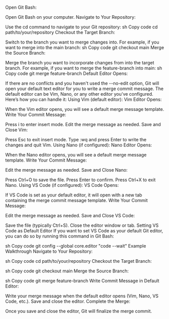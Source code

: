 Open Git Bash:

Open Git Bash on your computer.
Navigate to Your Repository:

Use the cd command to navigate to your Git repository:
sh
Copy code
cd path/to/your/repository
Checkout the Target Branch:

Switch to the branch you want to merge changes into. For example, if you want to merge into the main branch:
sh
Copy code
git checkout main
Merge the Source Branch:

Merge the branch you want to incorporate changes from into the target branch. For example, if you want to merge the feature-branch into main:
sh
Copy code
git merge feature-branch
Default Editor Opens:

If there are no conflicts and you haven't used the --no-edit option, Git will open your default text editor for you to write a merge commit message. The default editor can be Vim, Nano, or any other editor you've configured. Here’s how you can handle it:
Using Vim (default editor):
Vim Editor Opens:

When the Vim editor opens, you will see a default merge message template.
Write Your Commit Message:

Press i to enter insert mode.
Edit the merge message as needed.
Save and Close Vim:

Press Esc to exit insert mode.
Type :wq and press Enter to write the changes and quit Vim.
Using Nano (if configured):
Nano Editor Opens:

When the Nano editor opens, you will see a default merge message template.
Write Your Commit Message:

Edit the merge message as needed.
Save and Close Nano:

Press Ctrl+O to save the file.
Press Enter to confirm.
Press Ctrl+X to exit Nano.
Using VS Code (if configured):
VS Code Opens:

If VS Code is set as your default editor, it will open with a new tab containing the merge commit message template.
Write Your Commit Message:

Edit the merge message as needed.
Save and Close VS Code:

Save the file (typically Ctrl+S).
Close the editor window or tab.
Setting VS Code as Default Editor
If you want to set VS Code as your default Git editor, you can do so by running this command in Git Bash:

sh
Copy code
git config --global core.editor "code --wait"
Example Walkthrough
Navigate to Your Repository:

sh
Copy code
cd path/to/your/repository
Checkout the Target Branch:

sh
Copy code
git checkout main
Merge the Source Branch:

sh
Copy code
git merge feature-branch
Write Commit Message in Default Editor:

Write your merge message when the default editor opens (Vim, Nano, VS Code, etc.).
Save and close the editor.
Complete the Merge:

Once you save and close the editor, Git will finalize the merge commit.
